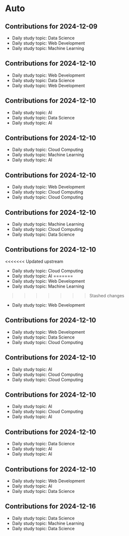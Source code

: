 # Auto

## Contributions for 2024-12-09
- Daily study topic: Data Science
- Daily study topic: Web Development
- Daily study topic: Machine Learning

## Contributions for 2024-12-10
- Daily study topic: Web Development
- Daily study topic: Data Science
- Daily study topic: Web Development

## Contributions for 2024-12-10
- Daily study topic: AI
- Daily study topic: Data Science
- Daily study topic: AI

## Contributions for 2024-12-10
- Daily study topic: Cloud Computing
- Daily study topic: Machine Learning
- Daily study topic: AI

## Contributions for 2024-12-10
- Daily study topic: Web Development
- Daily study topic: Cloud Computing
- Daily study topic: Cloud Computing

## Contributions for 2024-12-10
- Daily study topic: Machine Learning
- Daily study topic: Cloud Computing
- Daily study topic: Data Science

## Contributions for 2024-12-10
<<<<<<< Updated upstream
- Daily study topic: Cloud Computing
- Daily study topic: AI
=======
- Daily study topic: Web Development
- Daily study topic: Machine Learning
>>>>>>> Stashed changes
- Daily study topic: Web Development

## Contributions for 2024-12-10
- Daily study topic: Web Development
- Daily study topic: Data Science
- Daily study topic: Cloud Computing

## Contributions for 2024-12-10
- Daily study topic: AI
- Daily study topic: Cloud Computing
- Daily study topic: Cloud Computing

## Contributions for 2024-12-10
- Daily study topic: AI
- Daily study topic: Cloud Computing
- Daily study topic: AI

## Contributions for 2024-12-10
- Daily study topic: Data Science
- Daily study topic: AI
- Daily study topic: AI

## Contributions for 2024-12-10
- Daily study topic: Web Development
- Daily study topic: AI
- Daily study topic: Data Science

## Contributions for 2024-12-16
- Daily study topic: Data Science
- Daily study topic: Machine Learning
- Daily study topic: Data Science
